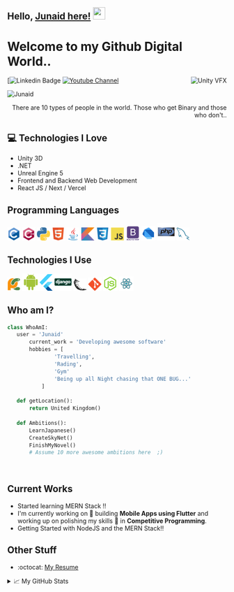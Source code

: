 ## Hello, [Junaid here!](https://www.youtube.com/c/JunaidMalik109)  <img src="https://media.giphy.com/media/Dfea7WSf004kdKj5PP/giphy.gif" width="28px" height="28px">

<h1>Welcome to my Github Digital World..</h1> 

<img src = 'https://media.giphy.com/media/Dfea7WSf004kdKj5PP/giphy.gif' alt = 'Unity VFX' align='right'/>

[![Linkedin Badge](https://img.shields.io/badge/-Junaid-blue?style=flat-square&logo=Linkedin&logoColor=white&link=www.linkedin.com/in/junaid-malik)  [![Youtube Channel](https://img.shields.io/badge/-Junaid%Malik%20109-c14438?style=flat-square&logo=Youtube&link=https://www.youtube.com/c/JunaidMalik109)](https://www.youtube.com/c/JunaidMalik109)
<p align="left"> <img src="Junaid" alt="Junaid" /> </p>

<div style="text-align: right">There are 10 types of people in the world. Those who get Binary and those who don't.. </div>

## :computer: Technologies I Love
* Unity 3D
* .NET
* Unreal Engine 5
* Frontend and Backend Web Development
* React JS / Next / Vercel


## Programming Languages
<img src = 'https://github.com/junaid109/junaid109/blob/master/images/c-original.svg' width='30'/> <img src = 'https://github.com/junaid109/junaid109/blob/master/images/cpp.svg' width='30'/> <img src = 'https://github.com/junaid109/junaid109/blob/master/images/python2.png' height='30'/>  <img src = 'https://github.com/junaid109/junaid109/blob/master/images/html.svg' width='30'/> <img src='https://github.com/junaid109/junaid109/blob/master/images/java.svg' width='30'/> <img src = 'https://github.com/junaid109/junaid109/blob/master/images/kotlin.svg' width='30'/> <img src = 'https://github.com/junaid109/junaid109/blob/master/images/css.svg' width='30'/> <img src = 'https://github.com/junaid109/junaid109/blob/master/images/js.svg' width='30'/> <img src = 'https://github.com/junaid109/junaid109/blob/master/images/bootstrap.svg' width='33'/> <img src = 'https://github.com/junaid109/junaid109/blob/master/images/dart.svg' width='33'/> <img src = 'https://github.com/junaid109/junaid109/blob/master/images/php.svg' width='40'/>
 <img src = 'https://github.com/junaid109/junaid109/blob/master/images/sql.svg' width='30'/> 
 
 ## Technologies I Use
 <img src = 'https://github.com/junaid109/junaid109/blob/master/images/pycharm.svg' width='30'/>  <img src = 'https://github.com/junaid109/junaid109/blob/master/images/android.svg' height='40'/><img src = 'https://github.com/junaid109/junaid109/blob/master/images/flutter-logo.svg' width='30'/> <img src = 'https://github.com/junaid109/junaid109/blob/master/images/django.svg' height='40'/> <img src = 'https://github.com/junaid109/junaid109/blob/master/images/flask.png' width='30'/> <img src = 'https://github.com/junaid109/junaid109/blob/master/images/git.svg' width='30'/> <img src = 'https://github.com/junaid109/junaid109/blob/master/images/nodejs.svg' width='33'/> <img src = 'https://github.com/junaid109/junaid109/blob/master/images/react.svg' width='33'/>
 
 ## Who am I?
 ```python
 class WhoAmI:
 	user = 'Junaid'
		current_work = 'Developing awesome software'
		hobbies = [
				'Travelling',
				'Rading',
				'Gym'
				'Being up all Night chasing that ONE BUG...'
			]
	
	def getLocation():
		return United Kingdom()
	
	def Ambitions():
		LearnJapanese()
		CreateSkyNet()
		FinishMyNovel()
		# Assume 10 more awesome ambitions here  ;)

	
 ```
 
 
## Current Works
 * Started learning MERN Stack !!
 * I'm currently working on 🔭 building **Mobile Apps using Flutter** and working up on polishing my skills 🌱 in **Competitive Programming**.
 * Getting Started with NodeJS and the MERN Stack!!
 
## Other Stuff
  - :octocat: [My Resume](https://www.junaidmalik.org)


<details>
<summary>📈 My GitHub Stats</summary>

<p align="center"> <img src="https://github-readme-stats.vercel.app/api?username=junaid109&show_icons=true&theme=gotham" alt="Junaid" />

 
<p align="center">
<!--<img src="https://visitor-badge.glitch.me/badge?page_id=halfrost.halfrost" alt="visitor badge"/>-->
<img src="https://visitor-badge.laobi.icu/badge?page_id=halfrost.halfrost" alt="visitor badge"/>       
</p>



</details>